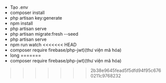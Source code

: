 - Tạo .env
- composer install
- php artisan key:generate
- npm install
- php artisan serve
- php artisan migrate:fresh --seed 
- php artisan serve
- npm run watch
<<<<<<< HEAD
- composer require firebase/php-jwt)(thư viện mã hóa)
- long
=======
- composer require firebase/php-jwt)(thư viện mã hóa)
>>>>>>> 2b38e9645fead5f5dfd94f95c6760211c9768232
